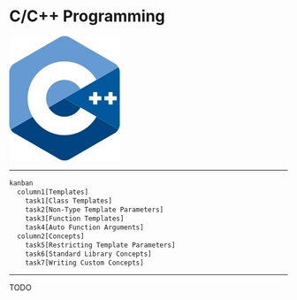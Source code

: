 # C/C++ Programming

![iso_cpp_logo](./assets/iso_cpp_logo.png)

---

```mermaid
kanban
  column1[Templates]
    task1[Class Templates]
    task2[Non-Type Template Parameters]
    task3[Function Templates]
    task4[Auto Function Arguments]
  column2[Concepts]
    task5[Restricting Template Parameters]
    task6[Standard Library Concepts]
    task7[Writing Custom Concepts]
```

---

TODO
